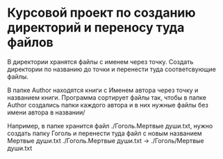 # Курсовой проект по созданию директорий и переносу туда файлов

В директории хранятся файлы с именем через точку. Создать директории по названию до точки и перенести туда соответсвующие файлы.

В папке Author находятся книги с Именем автора через точку и названием книги.
Программа сортирует файлы так, чтобы в папке Author создались папки каждого автора и в них нужные файлы без имени автора в названии/

Например, в папке хранится файл ./Гоголь.Мертвые души.txt, нужно создать папку Гоголь и перенести туда файл с новым названием Мертвые души.txt
./Гоголь.Мертвые души.txt -> ./Гоголь/Мертвые души.txt 
